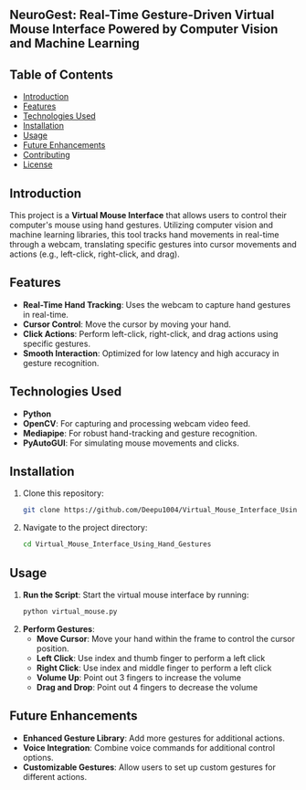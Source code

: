 ## NeuroGest: Real-Time Gesture-Driven Virtual Mouse Interface Powered by Computer Vision and Machine Learning



## Table of Contents
- [Introduction](#introduction)
- [Features](#features)
- [Technologies Used](#technologies-used)
- [Installation](#installation)
- [Usage](#usage)
- [Future Enhancements](#future-enhancements)
- [Contributing](#contributing)
- [License](#license)

## Introduction
This project is a **Virtual Mouse Interface** that allows users to control their computer's mouse using hand gestures. Utilizing computer vision and machine learning libraries, this tool tracks hand movements in real-time through a webcam, translating specific gestures into cursor movements and actions (e.g., left-click, right-click, and drag).

## Features
- **Real-Time Hand Tracking**: Uses the webcam to capture hand gestures in real-time.
- **Cursor Control**: Move the cursor by moving your hand.
- **Click Actions**: Perform left-click, right-click, and drag actions using specific gestures.
- **Smooth Interaction**: Optimized for low latency and high accuracy in gesture recognition.

## Technologies Used
- **Python**
- **OpenCV**: For capturing and processing webcam video feed.
- **Mediapipe**: For robust hand-tracking and gesture recognition.
- **PyAutoGUI**: For simulating mouse movements and clicks.

## Installation

1. Clone this repository:
    ```bash
    git clone https://github.com/Deepu1004/Virtual_Mouse_Interface_Using_Hand_Gestures.git
    ```
2. Navigate to the project directory:
    ```bash
    cd Virtual_Mouse_Interface_Using_Hand_Gestures
    ```


## Usage
1. **Run the Script**: Start the virtual mouse interface by running:
    ```bash
    python virtual_mouse.py
    ```
2. **Perform Gestures**:
    - **Move Cursor**: Move your hand within the frame to control the cursor position.
    - **Left Click**: Use index and thumb finger to perform a left click
    - **Right Click**: Use index and middle finger to perform a left click
    - **Volume Up**: Point out 3 fingers to increase the volume
    - **Drag and Drop**: Point out 4 fingers to decrease the volume


## Future Enhancements
- **Enhanced Gesture Library**: Add more gestures for additional actions.
- **Voice Integration**: Combine voice commands for additional control options.
- **Customizable Gestures**: Allow users to set up custom gestures for different actions.



